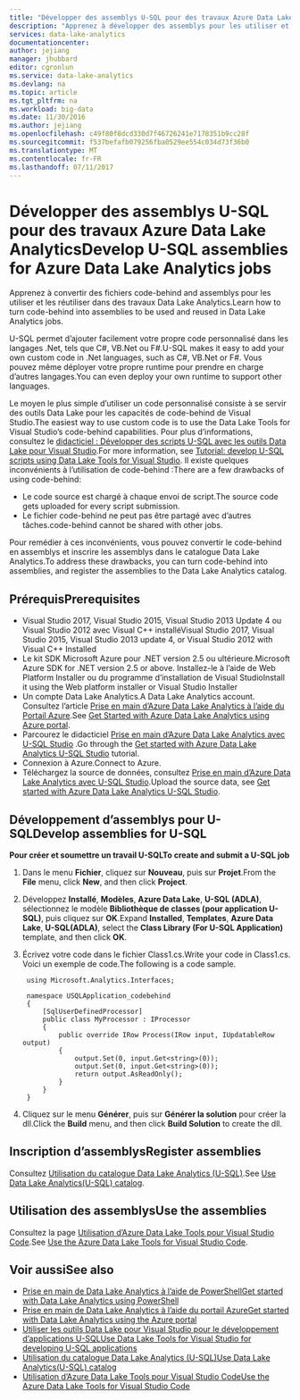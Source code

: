 ```yaml
---
title: "Développer des assemblys U-SQL pour des travaux Azure Data Lake Analytics | Microsoft Docs"
description: "Apprenez à développer des assemblys pour les utiliser et les réutiliser dans des travaux Data Lake Analytics. "
services: data-lake-analytics
documentationcenter: 
author: jejiang
manager: jhubbard
editor: cgronlun
ms.service: data-lake-analytics
ms.devlang: na
ms.topic: article
ms.tgt_pltfrm: na
ms.workload: big-data
ms.date: 11/30/2016
ms.author: jejiang
ms.openlocfilehash: c49f80f8dcd330d7f46726241e7178351b9cc28f
ms.sourcegitcommit: f537befafb079256fba0529ee554c034d73f36b0
ms.translationtype: MT
ms.contentlocale: fr-FR
ms.lasthandoff: 07/11/2017
---
```

# <a name="develop-u-sql-assemblies-for-azure-data-lake-analytics-jobs"></a><span data-ttu-id="ba6d7-103">Développer des assemblys U-SQL pour des travaux Azure Data Lake Analytics</span><span class="sxs-lookup"><span data-stu-id="ba6d7-103">Develop U-SQL assemblies for Azure Data Lake Analytics jobs</span></span>
<span data-ttu-id="ba6d7-104">Apprenez à convertir des fichiers code-behind and assemblys pour les utiliser et les réutiliser dans des travaux Data Lake Analytics.</span><span class="sxs-lookup"><span data-stu-id="ba6d7-104">Learn how to turn code-behind into assemblies to be used and reused in Data Lake Analytics jobs.</span></span> 

<span data-ttu-id="ba6d7-105">U-SQL permet d’ajouter facilement votre propre code personnalisé dans les langages .Net, tels que C#, VB.Net ou F#.</span><span class="sxs-lookup"><span data-stu-id="ba6d7-105">U-SQL makes it easy to add your own custom code in .Net languages, such as C#, VB.Net or F#.</span></span> <span data-ttu-id="ba6d7-106">Vous pouvez même déployer votre propre runtime pour prendre en charge d’autres langages.</span><span class="sxs-lookup"><span data-stu-id="ba6d7-106">You can even deploy your own runtime to support other languages.</span></span>

<span data-ttu-id="ba6d7-107">Le moyen le plus simple d’utiliser un code personnalisé consiste à se servir des outils Data Lake pour les capacités de code-behind de Visual Studio.</span><span class="sxs-lookup"><span data-stu-id="ba6d7-107">The easiest way to use custom code is to use the Data Lake Tools for Visual Studio’s code-behind capabilities.</span></span> <span data-ttu-id="ba6d7-108">Pour plus d’informations, consultez le [didacticiel : Développer des scripts U-SQL avec les outils Data Lake pour Visual Studio](data-lake-analytics-data-lake-tools-get-started.md).</span><span class="sxs-lookup"><span data-stu-id="ba6d7-108">For more information, see [Tutorial: develop U-SQL scripts using Data Lake Tools for Visual Studio](data-lake-analytics-data-lake-tools-get-started.md).</span></span> <span data-ttu-id="ba6d7-109">Il existe quelques inconvénients à l’utilisation de code-behind :</span><span class="sxs-lookup"><span data-stu-id="ba6d7-109">There are a few drawbacks of using code-behind:</span></span>

- <span data-ttu-id="ba6d7-110">Le code source est chargé à chaque envoi de script.</span><span class="sxs-lookup"><span data-stu-id="ba6d7-110">The source code gets uploaded for every script submission.</span></span>
- <span data-ttu-id="ba6d7-111">Le fichier code-behind ne peut pas être partagé avec d’autres tâches.</span><span class="sxs-lookup"><span data-stu-id="ba6d7-111">code-behind cannot be shared with other jobs.</span></span>

<span data-ttu-id="ba6d7-112">Pour remédier à ces inconvénients, vous pouvez convertir le code-behind en assemblys et inscrire les assemblys dans le catalogue Data Lake Analytics.</span><span class="sxs-lookup"><span data-stu-id="ba6d7-112">To address these drawbacks, you can turn code-behind into assemblies, and register the assemblies to the Data Lake Analytics catalog.</span></span>

## <a name="prerequisites"></a><span data-ttu-id="ba6d7-113">Prérequis</span><span class="sxs-lookup"><span data-stu-id="ba6d7-113">Prerequisites</span></span>
* <span data-ttu-id="ba6d7-114">Visual Studio 2017, Visual Studio 2015, Visual Studio 2013 Update 4 ou Visual Studio 2012 avec Visual C++ installé</span><span class="sxs-lookup"><span data-stu-id="ba6d7-114">Visual Studio 2017, Visual Studio 2015, Visual Studio 2013 update 4, or Visual Studio 2012 with Visual C++ Installed</span></span>
* <span data-ttu-id="ba6d7-115">Le kit SDK Microsoft Azure pour .NET version 2.5 ou ultérieure.</span><span class="sxs-lookup"><span data-stu-id="ba6d7-115">Microsoft Azure SDK for .NET version 2.5 or above.</span></span>  <span data-ttu-id="ba6d7-116">Installez-le à l’aide de Web Platform Installer ou du programme d’installation de Visual Studio</span><span class="sxs-lookup"><span data-stu-id="ba6d7-116">Install it using the Web platform installer or Visual Studio Installer</span></span>
* <span data-ttu-id="ba6d7-117">Un compte Data Lake Analytics.</span><span class="sxs-lookup"><span data-stu-id="ba6d7-117">A Data Lake Analytics account.</span></span>  <span data-ttu-id="ba6d7-118">Consultez l’article [Prise en main d’Azure Data Lake Analytics à l’aide du Portail Azure](data-lake-analytics-get-started-portal.md).</span><span class="sxs-lookup"><span data-stu-id="ba6d7-118">See [Get Started with Azure Data Lake Analytics using Azure portal](data-lake-analytics-get-started-portal.md).</span></span>
* <span data-ttu-id="ba6d7-119">Parcourez le didacticiel [Prise en main d’Azure Data Lake Analytics avec U-SQL Studio](data-lake-analytics-u-sql-get-started.md) .</span><span class="sxs-lookup"><span data-stu-id="ba6d7-119">Go through the [Get started with Azure Data Lake Analytics U-SQL Studio](data-lake-analytics-u-sql-get-started.md) tutorial.</span></span>
* <span data-ttu-id="ba6d7-120">Connexion à Azure.</span><span class="sxs-lookup"><span data-stu-id="ba6d7-120">Connect to Azure.</span></span>
* <span data-ttu-id="ba6d7-121">Téléchargez la source de données, consultez [Prise en main d’Azure Data Lake Analytics avec U-SQL Studio](data-lake-analytics-u-sql-get-started.md).</span><span class="sxs-lookup"><span data-stu-id="ba6d7-121">Upload the source data, see [Get started with Azure Data Lake Analytics U-SQL Studio](data-lake-analytics-u-sql-get-started.md).</span></span> 

## <a name="develop-assemblies-for-u-sql"></a><span data-ttu-id="ba6d7-122">Développement d’assemblys pour U-SQL</span><span class="sxs-lookup"><span data-stu-id="ba6d7-122">Develop assemblies for U-SQL</span></span>

<span data-ttu-id="ba6d7-123">**Pour créer et soumettre un travail U-SQL**</span><span class="sxs-lookup"><span data-stu-id="ba6d7-123">**To create and submit a U-SQL job**</span></span>

1. <span data-ttu-id="ba6d7-124">Dans le menu **Fichier**, cliquez sur **Nouveau**, puis sur **Projet**.</span><span class="sxs-lookup"><span data-stu-id="ba6d7-124">From the **File** menu, click **New**, and then click **Project**.</span></span>
2. <span data-ttu-id="ba6d7-125">Développez **Installé**, **Modèles**, **Azure Data Lake**, **U-SQL (ADLA)**, sélectionnez le modèle **Bibliothèque de classes (pour application U-SQL)**, puis cliquez sur **OK**.</span><span class="sxs-lookup"><span data-stu-id="ba6d7-125">Expand **Installed**, **Templates**, **Azure Data Lake**, **U-SQL(ADLA)**, select the **Class Library (For U-SQL Application)** template, and then click **OK**.</span></span>
3. <span data-ttu-id="ba6d7-126">Écrivez votre code dans le fichier Class1.cs.</span><span class="sxs-lookup"><span data-stu-id="ba6d7-126">Write your code in Class1.cs.</span></span>  <span data-ttu-id="ba6d7-127">Voici un exemple de code.</span><span class="sxs-lookup"><span data-stu-id="ba6d7-127">The following is a code sample.</span></span>

        using Microsoft.Analytics.Interfaces;

        namespace USQLApplication_codebehind
        {
            [SqlUserDefinedProcessor]
            public class MyProcessor : IProcessor
            {
                public override IRow Process(IRow input, IUpdatableRow output)
                {
                    output.Set(0, input.Get<string>(0));
                    output.Set(0, input.Get<string>(0));
                    return output.AsReadOnly();
                }
            }
        }
4. <span data-ttu-id="ba6d7-128">Cliquez sur le menu **Générer**, puis sur **Générer la solution** pour créer la dll.</span><span class="sxs-lookup"><span data-stu-id="ba6d7-128">Click the **Build** menu, and then click **Build Solution** to create the dll.</span></span>

## <a name="register-assemblies"></a><span data-ttu-id="ba6d7-129">Inscription d’assemblys</span><span class="sxs-lookup"><span data-stu-id="ba6d7-129">Register assemblies</span></span>

<span data-ttu-id="ba6d7-130">Consultez [Utilisation du catalogue Data Lake Analytics (U-SQL)](data-lake-analytics-use-u-sql-catalog.md).</span><span class="sxs-lookup"><span data-stu-id="ba6d7-130">See [Use Data Lake Analytics(U-SQL) catalog](data-lake-analytics-use-u-sql-catalog.md).</span></span>


## <a name="use-the-assemblies"></a><span data-ttu-id="ba6d7-131">Utilisation des assemblys</span><span class="sxs-lookup"><span data-stu-id="ba6d7-131">Use the assemblies</span></span>

<span data-ttu-id="ba6d7-132">Consultez la page [Utilisation d’Azure Data Lake Tools pour Visual Studio Code](data-lake-analytics-data-lake-tools-for-vscode.md).</span><span class="sxs-lookup"><span data-stu-id="ba6d7-132">See [Use the Azure Data Lake Tools for Visual Studio Code](data-lake-analytics-data-lake-tools-for-vscode.md).</span></span>

## <a name="see-also"></a><span data-ttu-id="ba6d7-133">Voir aussi</span><span class="sxs-lookup"><span data-stu-id="ba6d7-133">See also</span></span>
* [<span data-ttu-id="ba6d7-134">Prise en main de Data Lake Analytics à l’aide de PowerShell</span><span class="sxs-lookup"><span data-stu-id="ba6d7-134">Get started with Data Lake Analytics using PowerShell</span></span>](data-lake-analytics-get-started-powershell.md)
* [<span data-ttu-id="ba6d7-135">Prise en main de Data Lake Analytics à l’aide du portail Azure</span><span class="sxs-lookup"><span data-stu-id="ba6d7-135">Get started with Data Lake Analytics using the Azure portal</span></span>](data-lake-analytics-get-started-portal.md)
* [<span data-ttu-id="ba6d7-136">Utiliser les outils Data Lake pour Visual Studio pour le développement d’applications U-SQL</span><span class="sxs-lookup"><span data-stu-id="ba6d7-136">Use Data Lake Tools for Visual Studio for developing U-SQL applications</span></span>](data-lake-analytics-data-lake-tools-get-started.md)
* [<span data-ttu-id="ba6d7-137">Utilisation du catalogue Data Lake Analytics (U-SQL)</span><span class="sxs-lookup"><span data-stu-id="ba6d7-137">Use Data Lake Analytics(U-SQL) catalog</span></span>](data-lake-analytics-use-u-sql-catalog.md)
* [<span data-ttu-id="ba6d7-138">Utilisation d’Azure Data Lake Tools pour Visual Studio Code</span><span class="sxs-lookup"><span data-stu-id="ba6d7-138">Use the Azure Data Lake Tools for Visual Studio Code</span></span>](data-lake-analytics-data-lake-tools-for-vscode.md)